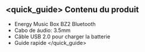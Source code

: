 ## <quick_guide> Contenu du produit

* Energy Music Box BZ2 Bluetooth
* Cabo de áudio: 3.5mm
* Câble USB 2.0 pour charger la batterie
* Guide rapide
</quick_guide>
